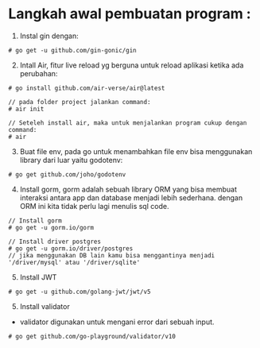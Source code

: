 # Langkah awal pembuatan program :

1. Instal gin dengan:

```
# go get -u github.com/gin-gonic/gin
```

2. Intall Air, fitur live reload yg berguna untuk reload aplikasi ketika ada perubahan:

```
# go install github.com/air-verse/air@latest

// pada folder project jalankan command:
# air init

// Seteleh install air, maka untuk menjalankan program cukup dengan command:
# air
```

3. Buat file env, pada go
   untuk menambahkan file env bisa menggunakan library dari luar yaitu godotenv:

```
# go get github.com/joho/godotenv
```

4. Install gorm, gorm adalah sebuah library ORM yang bisa membuat interaksi antara app dan database menjadi lebih sederhana.
   dengan ORM ini kita tidak perlu lagi menulis sql code.

```
// Install gorm
# go get -u gorm.io/gorm

// Install driver postgres
# go get -u gorm.io/driver/postgres
// jika menggunakan DB lain kamu bisa menggantinya menjadi '/driver/mysql' atau '/driver/sqlite'
```

5. Install JWT

```
# go get -u github.com/golang-jwt/jwt/v5
```

5. Install validator

- validator digunakan untuk mengani error dari sebuah input.

```
# go get github.com/go-playground/validator/v10
```
